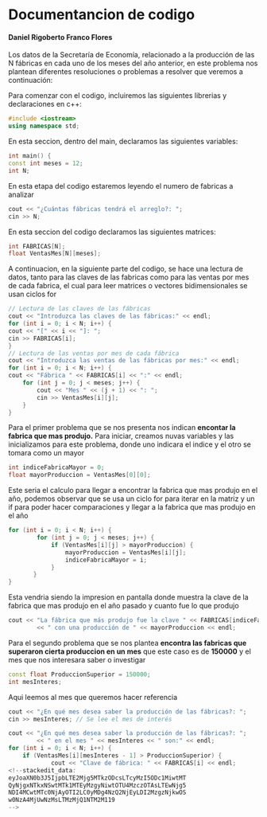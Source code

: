 # Documentancion de codigo

#### Daniel Rigoberto Franco Flores 

Los datos de la Secretaría de Economía, relacionado a la producción de las N fábricas en cada uno de los meses del año anterior, en este problema nos plantean diferentes resoluciones o problemas a resolver que veremos a continuación:

Para comenzar con el codigo, incluiremos las siguientes librerias y declaraciones en c++:
```cpp
#include <iostream>
using namespace std;
```
En esta seccion, dentro del main, declaramos las siguientes variables:
```cpp
int main() { 
const int meses = 12;  
int N; 
```
En esta etapa del codigo estaremos leyendo el numero de fabricas a analizar
```cpp
cout << "¿Cuántas fábricas tendrá el arreglo?: "; 
cin >> N; 
```
En esta seccion del codigo declaramos las siguientes matrices:
```cpp
int FABRICAS[N]; 
float VentasMes[N][meses];
 ```
 
 A continuacion, en la siguiente parte del codigo, se hace una lectura de datos, tanto para las claves de las fabricas como para las ventas por mes de cada fabrica, el cual para leer matrices o vectores bidimensionales se usan ciclos for
```cpp
// Lectura de las claves de las fábricas 
cout << "Introduzca las claves de las fábricas:" << endl; 
for (int i = 0; i < N; i++) { 
cout << "[" << i << "]: "; 
cin >> FABRICAS[i]; 
}
// Lectura de las ventas por mes de cada fábrica
cout << "Introduzca las ventas de las fábricas por mes:" << endl; 
for (int i = 0; i < N; i++) { 
cout << "Fábrica " << FABRICAS[i] << ":" << endl; 
	for (int j = 0; j < meses; j++) { 
		cout << "Mes " << (j + 1) << ": "; 
		cin >> VentasMes[i][j]; 
	} 
}
 ```
 
 Para el primer problema que se nos presenta nos indican **encontar la fabrica que mas produjo.**
 Para iniciar, creamos nuvas variables y las inicializamos para este problema, donde uno indicara el indice y el otro se tomara como un mayor
 ```cpp
int indiceFabricaMayor = 0;
float mayorProduccion = VentasMes[0][0];
 ```
 
Este seria el calculo para llegar a encontrar la fabrica que mas produjo en el año, podemos observar que se usa un ciclo for para iterar en la matriz y un if para poder hacer comparaciones y llegar a la fabrica que mas produjo en el año
 ```cpp
 for (int i = 0; i < N; i++) {
		 for (int j = 0; j < meses; j++) {
			 if (VentasMes[i][j] > mayorProduccion) {
				 mayorProduccion = VentasMes[i][j];
				 indiceFabricaMayor = i;
			 }
		}
}
```

Esta vendria siendo la impresion en pantalla donde muestra la clave de la fabrica que mas produjo en el año pasado y cuanto fue lo que produjo
 ```cpp
 cout << "La fábrica que más produjo fue la clave " << FABRICAS[indiceFabricaMayor]
		 << " con una producción de " << mayorProduccion << endl;
 ```

Para el segundo problema que se nos plantea **encontra las fabricas que superaron cierta produccion en un mes** que este caso es de **150000** y el mes que nos interesara saber o investigar
 ```cpp
 const float ProduccionSuperior = 150000;
 int mesInteres;
 ```
Aqui leemos al mes que queremos hacer referencia
 ```cpp
cout << "¿En qué mes desea saber la producción de las fábricas?: ";
cin >> mesInteres; // Se lee el mes de interés
 ```
```cpp
cout << "¿En qué mes desea saber la producción de las fábricas?: ";
		<< " en el mes " << mesInteres << " son:" << endl;
for (int i = 0; i < N; i++) {
	if (VentasMes[i][mesInteres - 1] > ProduccionSuperior) {
			cout << "Clave de fábrica: " << FABRICAS[i] << endl;
<!--stackedit_data:
eyJoaXN0b3J5IjpbLTE2Mjg5MTkzODcsLTcyMzI5ODc1MiwtMT
QyNjgxNTkxNSwtMTk1MTEyMzgyNiwtOTU4MzczOTAsLTEwNjg5
NDI4MCwtMTc0NjAyOTI2LC0yMDg4NzQ2NjEyLDI2MzgzNjkwOS
w0NzA4MjUwNzMsLTMzMjQ1NTM2M119
-->